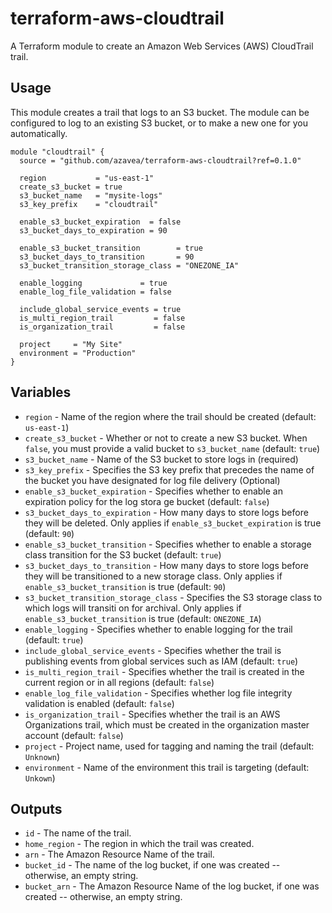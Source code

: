 # terraform-aws-cloudtrail

A Terraform module to create an Amazon Web Services (AWS) CloudTrail trail.

## Usage

This module creates a trail that logs to an S3 bucket. The module can be
configured to log to an existing S3 bucket, or to make a new one for you
automatically.

```hcl
module "cloudtrail" {
  source = "github.com/azavea/terraform-aws-cloudtrail?ref=0.1.0"

  region           = "us-east-1"
  create_s3_bucket = true
  s3_bucket_name   = "mysite-logs"
  s3_key_prefix    = "cloudtrail"

  enable_s3_bucket_expiration  = false
  s3_bucket_days_to_expiration = 90

  enable_s3_bucket_transition        = true
  s3_bucket_days_to_transition       = 90
  s3_bucket_transition_storage_class = "ONEZONE_IA"

  enable_logging             = true
  enable_log_file_validation = false

  include_global_service_events = true
  is_multi_region_trail         = false
  is_organization_trail         = false

  project     = "My Site"
  environment = "Production"
}
```

## Variables

- `region` - Name of the region where the trail should be created (default:
  `us-east-1`)
- `create_s3_bucket` - Whether or not to create a new S3 bucket. When `false`,
   you must provide a valid bucket to `s3_bucket_name` (default: `true`)
- `s3_bucket_name` - Name of the S3 bucket to store logs in (required)
- `s3_key_prefix` - Specifies the S3 key prefix that precedes the name of the bucket
   you have designated for log file delivery (Optional)
- `enable_s3_bucket_expiration` - Specifies whether to enable an expiration policy for the log stora   ge bucket (default: `false`)
- `s3_bucket_days_to_expiration` - How many days to store logs before they will be
   deleted. Only applies if `enable_s3_bucket_expiration` is true (default: `90`)
- `enable_s3_bucket_transition` - Specifies whether to enable a storage class transition for the S3 bucket (default: `true`)
- `s3_bucket_days_to_transition` - How many days to store logs before they will be transitioned to a  new storage class. Only applies if `enable_s3_bucket_transition` is true (default: `90`)
- `s3_bucket_transition_storage_class` - Specifies the S3 storage class to which logs will transiti    on for archival. Only applies if `enable_s3_bucket_transition` is true (default: `ONEZONE_IA`)
- `enable_logging` - Specifies whether to enable logging for the trail (default: `true`)
- `include_global_service_events` - Specifies whether the trail is publishing events
  from global services such as IAM (default: `true`)
- `is_multi_region_trail` - Specifies whether the trail is created in the current region or
  in all regions (default: `false`)
- `enable_log_file_validation` - Specifies whether log file integrity validation
  is enabled (default: `false`)
- `is_organization_trail` - Specifies whether the trail is an AWS Organizations trail,
  which must be created in the organization master account (default: `false`)
- `project` - Project name, used for tagging and naming the trail (default:
  `Unknown`)
- `environment` - Name of the environment this trail is targeting (default:
  `Unkown`)

## Outputs

- `id` - The name of the trail.
- `home_region` - The region in which the trail was created.
- `arn` - The Amazon Resource Name of the trail.
- `bucket_id` - The name of the log bucket, if one was created -- otherwise, an empty string.
- `bucket_arn` - The Amazon Resource Name of the log bucket, if one was created --
  otherwise, an empty string.
